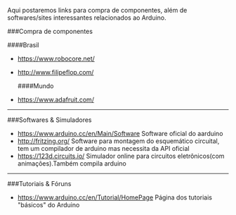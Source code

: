 Aqui postaremos links para compra de componentes, além de softwares/sites interessantes relacionados ao Arduino.

###Compra de componentes

####Brasil
- <https://www.robocore.net/>
- <http://www.filipeflop.com/>

  ####Mundo
- <https://www.adafruit.com/>

---

###Softwares & Simuladores
- <https://www.arduino.cc/en/Main/Software> Software oficial do aarduino
- <http://fritzing.org/> Software para montagem do esquemático circuital, tem um compilador de arduino mas necessita da API oficial
- <https://123d.circuits.io/> Simulador online para circuitos eletrônicos(com animações).Também compila arduino

---

###Tutoriais & Fóruns
- <https://www.arduino.cc/en/Tutorial/HomePage> Página dos tutoriais "básicos" do Arduino


